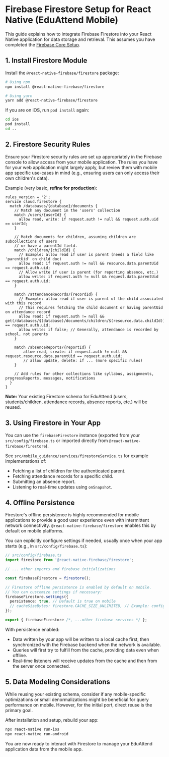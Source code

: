 
# Firebase Firestore Setup for React Native (EduAttend Mobile)

This guide explains how to integrate Firebase Firestore into your React Native application for data storage and retrieval. This assumes you have completed the [Firebase Core Setup](./firebase_core_setup.md).

## 1. Install Firestore Module

Install the `@react-native-firebase/firestore` package:
```bash
# Using npm
npm install @react-native-firebase/firestore

# Using yarn
yarn add @react-native-firebase/firestore
```

If you are on iOS, run `pod install` again:
```bash
cd ios
pod install
cd ..
```

## 2. Firestore Security Rules

Ensure your Firestore security rules are set up appropriately in the Firebase console to allow access from your mobile application. The rules you have for your web application might largely apply, but review them with mobile app specific use-cases in mind (e.g., ensuring users can only access their own children's data).

Example (very basic, **refine for production**):
```firestore-rules
rules_version = '2';
service cloud.firestore {
  match /databases/{database}/documents {
    // Match any document in the 'users' collection
    match /users/{userId} {
      allow read, write: if request.auth != null && request.auth.uid == userId;
    }

    // Match documents for children, assuming children are subcollections of users
    // or have a parentId field.
    match /children/{childId} {
      // Example: allow read if user is parent (needs a field like 'parentUid' on child doc)
      allow read: if request.auth != null && resource.data.parentUid == request.auth.uid;
      // Allow write if user is parent (for reporting absence, etc.)
      allow write: if request.auth != null && request.data.parentUid == request.auth.uid;
    }

    match /attendanceRecords/{recordId} {
      // Example: allow read if user is parent of the child associated with this record
      // This requires fetching the child document or having parentUid on attendance record
      allow read: if request.auth != null && get(/databases/$(database)/documents/children/$(resource.data.childId)).data.parentUid == request.auth.uid;
      allow write: if false; // Generally, attendance is recorded by school, not parents
    }

    match /absenceReports/{reportId} {
        allow read, create: if request.auth != null && request.resource.data.parentUid == request.auth.uid;
        // allow update, delete: if ... (more specific rules)
    }

    // Add rules for other collections like syllabus, assignments, progressReports, messages, notifications
  }
}
```
**Note:** Your existing Firestore schema for EduAttend (users, students/children, attendance records, absence reports, etc.) will be reused.

## 3. Using Firestore in Your App

You can use the `firebaseFirestore` instance (exported from your `src/config/firebase.ts` or imported directly from `@react-native-firebase/firestore`).

See `src/mobile_guidance/services/firestoreService.ts` for example implementations of:
*   Fetching a list of children for the authenticated parent.
*   Fetching attendance records for a specific child.
*   Submitting an absence report.
*   Listening to real-time updates using `onSnapshot`.

## 4. Offline Persistence

Firestore's offline persistence is highly recommended for mobile applications to provide a good user experience even with intermittent network connectivity. `@react-native-firebase/firestore` enables this by default on mobile platforms.

You can explicitly configure settings if needed, usually once when your app starts (e.g., in `src/config/firebase.ts`):

```typescript
// src/config/firebase.ts
import firestore from '@react-native-firebase/firestore';

// ... other imports and firebase initializations

const firebaseFirestore = firestore();

// Firestore offline persistence is enabled by default on mobile.
// You can customize settings if necessary:
firebaseFirestore.settings({
  persistence: true, // Default is true on mobile
  // cacheSizeBytes: firestore.CACHE_SIZE_UNLIMITED, // Example: configure cache size
});

export { firebaseFirestore /*, ...other firebase services */ };
```

With persistence enabled:
*   Data written by your app will be written to a local cache first, then synchronized with the Firebase backend when the network is available.
*   Queries will first try to fulfill from the cache, providing data even when offline.
*   Real-time listeners will receive updates from the cache and then from the server once connected.

## 5. Data Modeling Considerations

While reusing your existing schema, consider if any mobile-specific optimizations or small denormalizations might be beneficial for query performance on mobile. However, for the initial port, direct reuse is the primary goal.

After installation and setup, rebuild your app:
```bash
npx react-native run-ios
npx react-native run-android
```

You are now ready to interact with Firestore to manage your EduAttend application data from the mobile app.

